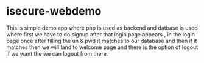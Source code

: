 # isecure-webdemo
This is simple demo app where php is used as backend and datbase is used where first we have to do signup after that login page appears , in the login page once after filling the un &amp; pwd it matches to our database and then if it matches then we will land to welcome page and there is the option of logout if we want the we can logout from there.
